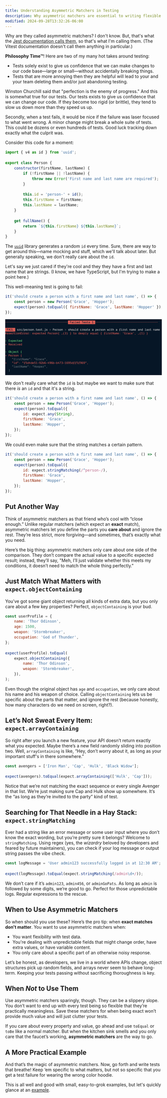 ```yaml
---
title: Understanding Asymmetric Matchers in Testing
description: Why asymmetric matchers are essential to writing flexible tests.
modified: 2024-09-28T13:32:26-06:00
---
```


Why are they called asymmetric matchers? I don't know. But, that's what the [Jest documentation calls them](https://jestjs.io/docs/expect#asymmetric-matchers), so that's what I'm calling them. (The Vitest documentation doesn't call them anything in particular.)

**Philosophy Time™**! Here are two of my many hot takes around testing:

- Tests solely exist to give us confidence that we can make changes to our code base—large or small—without accidentally breaking things.
- Tests that are more annoying then they are helpful will lead to your and your team deleting them and/or just abandoning testing.

Winston Churchill said that "perfection is the enemy of progress." And this is somewhat true for our tests. Our tests exists to give us confidence that we can change our code. If they become too rigid (or brittle), they tend to slow us down more than they speed us up.

Secondly, when a test fails, it would be nice if the failure was laser focused to what went wrong. A minor change might break a whole suite of tests. This could be dozens or even hundreds of tests. Good luck tracking down exactly what the culprit was.

Consider this code for a moment:

```javascript
import { v4 as id } from 'uuid';

export class Person {
	constructor(firstName, lastName) {
		if (!firstName || !lastName) {
			throw new Error('First name and last name are required');
		}

		this.id = 'person-' + id();
		this.firstName = firstName;
		this.lastName = lastName;
	}

	get fullName() {
		return `${this.firstName} ${this.lastName}`;
	}
}
```

The [`uuid`](https://npm.im/uuid) library generates a random `id` every time. Sure, there are way to get around this—name mocking and stuff, which we'll talk about later. But generally speaking, we don't really care about the `id`.

Let's say we just cared if they're cool and they they have a first and last name that are strings. (I know, we have TypeScript, but I'm trying to make a point here.)

This well-meaning test is going to fail:

```javascript
it('should create a person with a first name and last name', () => {
	const person = new Person('Grace', 'Hopper');
	expect(person).toEqual({ firstName: 'Grace', lastName: 'Hopper' });
});
```

![The test fails because of a random id](assets/failing-test-due-to-random-id.png)

We don't really care what the `id` is but maybe we want to make sure that there *is* an `id` and that it's a string.

```javascript
it('should create a person with a first name and last name', () => {
	const person = new Person('Grace', 'Hopper');
	expect(person).toEqual({
		id: expect.any(String),
		firstName: 'Grace',
		lastName: 'Hopper',
	});
});
```

We could even make sure that the string matches a certain pattern.

```javascript
it('should create a person with a first name and last name', () => {
	const person = new Person('Grace', 'Hopper');
	expect(person).toEqual({
		id: expect.stringMatching(/^person-/),
		firstName: 'Grace',
		lastName: 'Hopper',
	});
});
```

## Put Another Way

Think of asymmetric matchers as that friend who’s cool with “close enough.” Unlike regular matchers (which expect an **exact** match), asymmetric matchers let you define the parts you **care about** and ignore the rest. They’re less strict, more forgiving—and sometimes, that’s exactly what you need.

Here’s the big thing: asymmetric matchers only care about one side of the comparison. They don’t compare the actual value to a specific expected result; instead, they’ll say, "Meh, I’ll just validate whether this meets my conditions, it doesn’t need to match the whole thing perfectly."

## Just Match What Matters with `expect.objectContaining`

You’ve got some giant object returning all kinds of extra data, but you only care about a few key properties? Perfect, `objectContaining` is your bud.

```js
const userProfile = {
	name: 'Thor Odinson',
	age: 1500,
	weapon: 'Stormbreaker',
	occupation: 'God of Thunder',
};

expect(userProfile).toEqual(
	expect.objectContaining({
		name: 'Thor Odinson',
		weapon: 'Stormbreaker',
	}),
);
```

Even though the original object has `age` and `occupation`, we only care about his name and his weapon of choice. Calling `objectContaining` lets us be specific about the parts that matter, and ignore the rest (because honestly, how many characters do we need on screen, right?).

## Let’s Not Sweat Every Item: `expect.arrayContaining`

So right after you launch a new feature, your API doesn’t return exactly what you expected. Maybe there’s a new field randomly sliding into position two. Well, `arrayContaining` is like, “Hey, don’t worry about it, as long as your important stuff's in there somewhere.”

```js
const avengers = ['Iron Man', 'Cap', 'Hulk', 'Black Widow'];

expect(avengers).toEqual(expect.arrayContaining(['Hulk', 'Cap']));
```

Notice that we’re not matching the exact sequence or every single Avenger in that list. We’re just making sure Cap and Hulk show up somewhere. It’s the “as long as they’re invited to the party” kind of test.

## Searching for That Needle in a Hay Stack: `expect.stringMatching`

Ever had a string like an error message or some user input where you don’t know the exact wording, but you’re pretty sure it belongs? Welcome to `stringMatching`. Using regex (yes, the *wizardry* beloved by developers and feared by future maintainers), you can check if your log message or output string passes the vibe check.

```js
const logMessage = 'User admin123 successfully logged in at 12:30 AM';

expect(logMessage).toEqual(expect.stringMatching(/admin\d+/));
```

We don’t care if it’s `admin123`, `admin456`, or `adminGoPats`. As long as `admin` is followed by some digits, we’re good to go. Perfect for those unpredictable logs. Regular expressions to the rescue.

## When to Use Asymmetric Matchers

So when should you use these? Here’s the pro tip: when **exact matches don't matter**. You want to use asymmetric matchers when:

- You want flexibility with test data.
- You're dealing with unpredictable fields that might change order, have extra values, or have variable content.
- You only care about a specific part of an otherwise noisy response.

Let’s be honest, as developers, we live in a world where APIs change, object structures pick up random fields, and arrays never seem to behave long-term. Keeping your tests passing without sacrificing thoroughness is key.

## When *Not* to Use Them

Use asymmetric matchers sparingly, though. They can be a slippery slope. You don’t want to end up with every test being so flexible that they’re practically meaningless. Save these matchers for when being exact won’t provide much value and will just clutter your tests.

If you care about every property and value, go ahead and use `toEqual` or `toBe` like a normal matcher. But when the kitchen sink smells and you only care that the faucet’s working, **asymmetric matchers** are the way to go.

## A More Practical Example

And that’s the magic of asymmetric matchers. Now, go forth and write tests that breathe! Keep ‘em specific to what matters, but not so specific that you get a test failure for wearing the wrong color hoodie.

This is all well and good with small, easy-to-grok examples, but let's quickly glance at an [example](asymmetric-matching-example.md).
